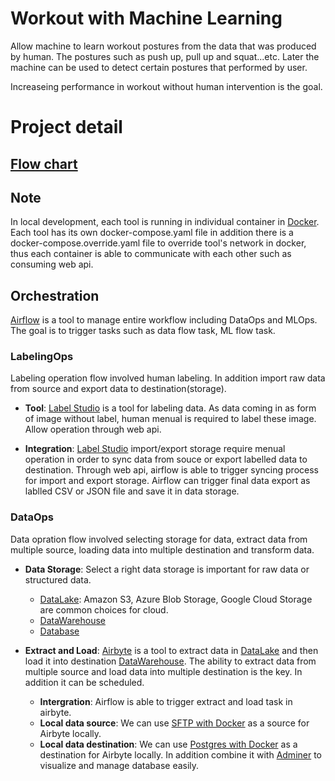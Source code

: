 # Workout with Machine Learning

Allow machine to learn workout postures from the data that was produced by human. The postures such as push up, pull up and squat...etc. Later the machine can be used to detect certain postures that performed by user.

Increaseing performance in workout without human intervention is the goal.

# Project detail

## [Flow chart](https://whimsical.com/ml-workout-active-learning-labelling-flow-RfPRWopbAnZ1vMbQWoHS7m)

## Note
In local development, each tool is running in individual container in [Docker](https://www.docker.com/). Each tool has its own docker-compose.yaml file in addition there is a docker-compose.override.yaml file to override tool's network in docker, thus each container is able to communicate with each other such as consuming web api.

## Orchestration

[Airflow](https://airflow.apache.org/) is a tool to manage entire workflow including DataOps and MLOps. The goal is to trigger tasks such as data flow task, ML flow task.

### LabelingOps
Labeling operation flow involved human labeling. In addition import raw data from source and export data to destination(storage).

- **Tool**:
[Label Studio](https://labelstud.io/) is a tool for labeling data. As data coming in as form of image without label, human menual is required to label these image. Allow operation through web api.

- **Integration**:
[Label Studio](https://labelstud.io/) import/export storage require menual operation in order to sync data from souce or export labelled data to destination. Through web api, airflow is able to trigger syncing process for import and export storage. Airflow can trigger final data export as lablled CSV or JSON file and save it in data storage.

### DataOps

Data opration flow involved selecting storage for data, extract data from multiple source, loading data into multiple destination and transform data.

- **Data Storage**:
Select a right data storage is important for raw data or structured data.
    - [DataLake](https://madewithml.com/courses/mlops/data-stack/#data-lake):
  Amazon S3, Azure Blob Storage, Google Cloud Storage are common choices for cloud.
    - [DataWarehouse](https://madewithml.com/courses/mlops/data-stack/#data-warehouse)
    - [Database](https://madewithml.com/courses/mlops/data-stack/#database)

- **Extract and Load**:
[Airbyte](https://airbyte.com/) is a tool to extract data in [DataLake](https://madewithml.com/courses/mlops/data-stack/#data-lake) and then load it into destination [DataWarehouse](https://madewithml.com/courses/mlops/data-stack/#data-warehouse). The ability to extract data from multiple source and load data into multiple destination is the key. In addition it can be scheduled.
    - **Intergration**:
    Airflow is able to trigger extract and load task in airbyte.
    - **Local data source**: We can use [SFTP with Docker](https://hub.docker.com/r/atmoz/sftp) as a source for Airbyte locally. 
    - **Local data destination**: We can use [Postgres with Docker](https://hub.docker.com/_/postgres) as a destination for Airbyte locally. In addition combine it with [Adminer](https://hub.docker.com/_/adminer) to visualize and manage database easily. 
    
